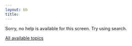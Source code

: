 ```yaml
---
layout: kb
title: 
---
```


Sorry, no help is available for this screen. Try using search.

<!-- Go [back](javascript:history.back()) or view a list of -->
[All available topics](everything.html)